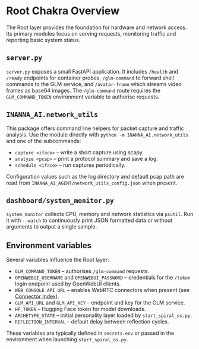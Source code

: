 # Root Chakra Overview

The Root layer provides the foundation for hardware and network access. Its primary modules focus on serving requests, monitoring traffic and reporting basic system status.

## `server.py`

`server.py` exposes a small FastAPI application. It includes `/health` and `/ready` endpoints for container probes, `/glm-command` to forward shell commands to the GLM service, and `/avatar-frame` which streams video frames as base64 images. The `/glm-command` route requires the `GLM_COMMAND_TOKEN` environment variable to authorise requests.

## `INANNA_AI.network_utils`

This package offers command line helpers for packet capture and traffic analysis. Use the module directly with `python -m INANNA_AI.network_utils` and one of the subcommands:

- `capture <iface>` – write a short capture using scapy.
- `analyze <pcap>` – print a protocol summary and save a log.
- `schedule <iface>` – run captures periodically.

Configuration values such as the log directory and default pcap path are read from `INANNA_AI_AGENT/network_utils_config.json` when present.

## `dashboard/system_monitor.py`

`system_monitor` collects CPU, memory and network statistics via `psutil`. Run it with `--watch` to continuously print JSON formatted data or without arguments to output a single sample.

## Environment variables

Several variables influence the Root layer:

- `GLM_COMMAND_TOKEN` – authorises `/glm-command` requests.
- `OPENWEBUI_USERNAME` and `OPENWEBUI_PASSWORD` – credentials for the `/token` login endpoint used by OpenWebUI clients.
- `WEB_CONSOLE_API_URL` – enables WebRTC connectors when present (see [Connector Index](connectors/CONNECTOR_INDEX.md)).
- `GLM_API_URL` and `GLM_API_KEY` – endpoint and key for the GLM service.
- `HF_TOKEN` – Hugging Face token for model downloads.
- `ARCHETYPE_STATE` – initial personality layer loaded by `start_spiral_os.py`.
- `REFLECTION_INTERVAL` – default delay between reflection cycles.

These variables are typically defined in `secrets.env` or passed in the environment when launching `start_spiral_os.py`.
